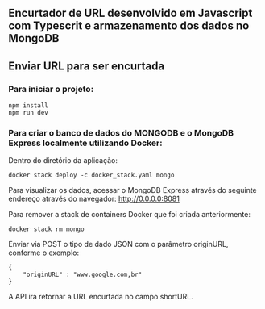 ## Encurtador de URL desenvolvido em Javascript com Typescrit e armazenamento dos dados no MongoDB

## Enviar URL para ser encurtada

### Para iniciar o projeto:

```
npm install
npm run dev
```

### Para criar o banco de dados do MONGODB  e o MongoDB Express localmente utilizando Docker:

Dentro do diretório da aplicação:

```
docker stack deploy -c docker_stack.yaml mongo
```

Para visualizar os dados, acessar o MongoDB Express através do seguinte endereço através do navegador:
http://0.0.0.0:8081

Para remover a stack de containers Docker que foi criada anteriormente:

```
docker stack rm mongo
```

Enviar via POST o tipo de dado JSON com o parâmetro originURL, conforme o exemplo:

```
{
    "originURL" : "www.google.com,br"
}
```

A API irá retornar a URL encurtada no campo shortURL.

